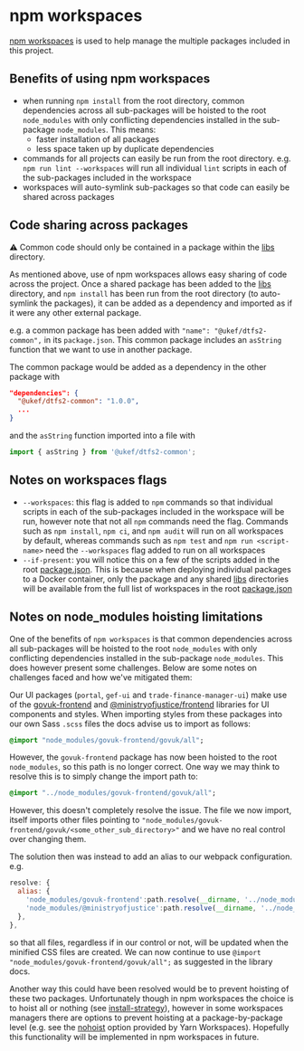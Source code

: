 # npm workspaces

[npm workspaces](https://docs.npmjs.com/cli/v10/using-npm/workspaces) is used to help manage the multiple packages included in this project.

## Benefits of using npm workspaces

- when running `npm install` from the root directory, common dependencies across all sub-packages will be hoisted to the root `node_modules` with only conflicting dependencies installed in the sub-package `node_modules`. This means:
  - faster installation of all packages
  - less space taken up by duplicate dependencies
- commands for all projects can easily be run from the root directory. e.g. `npm run lint --workspaces` will run all individual `lint` scripts in each of the sub-packages included in the workspace
- workspaces will auto-symlink sub-packages so that code can easily be shared across packages

## Code sharing across packages

:warning: Common code should only be contained in a package within the [libs](./libs) directory.

As mentioned above, use of npm workspaces allows easy sharing of code across the project. Once a shared package has been added to the [libs](./libs) directory, and `npm install` has been run from the root directory (to auto-symlink the packages), it can be added as a dependency and imported as if it were any other external package.

e.g. a common package has been added with `"name": "@ukef/dtfs2-common",` in its `package.json`. This common package includes an `asString` function that we want to use in another package.

The common package would be added as a dependency in the other package with

```json
"dependencies": {
  "@ukef/dtfs2-common": "1.0.0",
  ...
}
```

and the `asString` function imported into a file with

```typescript
import { asString } from '@ukef/dtfs2-common';
```

## Notes on workspaces flags

- `--workspaces`: this flag is added to `npm` commands so that individual scripts in each of the sub-packages included in the workspace will be run, however note that not all `npm` commands need the flag. Commands such as `npm install`, `npm ci`, and `npm audit` will run on all workspaces by default, whereas commands such as `npm test` and `npm run <script-name>` need the `--workspaces` flag added to run on all workspaces
- `--if-present`: you will notice this on a few of the scripts added in the root [package.json](./package.json). This is because when deploying individual packages to a Docker container, only the package and any shared [libs](./libs) directories will be available from the full list of workspaces in the root [package.json](./package.json)

## Notes on node_modules hoisting limitations

One of the benefits of `npm workspaces` is that common dependencies across all sub-packages will be hoisted to the root `node_modules` with only conflicting dependencies installed in the sub-package `node_modules`. This does however present some challenges. Below are some notes on challenges faced and how we've mitigated them:

Our UI packages (`portal`, `gef-ui` and `trade-finance-manager-ui`) make use of the [govuk-frontend](https://www.npmjs.com/package/govuk-frontend) and [@ministryofjustice/frontend](https://www.npmjs.com/package/@ministryofjustice/frontend) libraries for UI components and styles. When importing styles from these packages into our own Sass `.scss` files the docs advise us to import as follows:

```sass
@import "node_modules/govuk-frontend/govuk/all";
```

However, the `govuk-frontend` package has now been hoisted to the root `node_modules`, so this path is no longer correct. One way we may think to resolve this is to simply change the import path to:

```sass
@import "../node_modules/govuk-frontend/govuk/all";
```

However, this doesn't completely resolve the issue. The file we now import, itself imports other files pointing to `"node_modules/govuk-frontend/govuk/<some_other_sub_directory>"` and we have no real control over changing them.

The solution then was instead to add an alias to our webpack configuration. e.g.

```javascript
resolve: {
  alias: {
    'node_modules/govuk-frontend':path.resolve(__dirname, '../node_modules/govuk-frontend'),
    'node_modules/@ministryofjustice':path.resolve(__dirname, '../node_modules/@ministryofjustice'),
  },
},
```

so that all files, regardless if in our control or not, will be updated when the minified CSS files are created. We can now continue to use `@import "node_modules/govuk-frontend/govuk/all";` as suggested in the library docs.

Another way this could have been resolved would be to prevent hoisting of these two packages. Unfortunately though in npm workspaces the choice is to hoist all or nothing (see [install-strategy](https://docs.npmjs.com/cli/v9/commands/npm-install#install-strategy)), however in some workspaces managers there are options to prevent hoisting at a package-by-package level (e.g. see the [nohoist](https://classic.yarnpkg.com/blog/2018/02/15/nohoist/) option provided by Yarn Workspaces). Hopefully this functionality will be implemented in npm workspaces in future.
